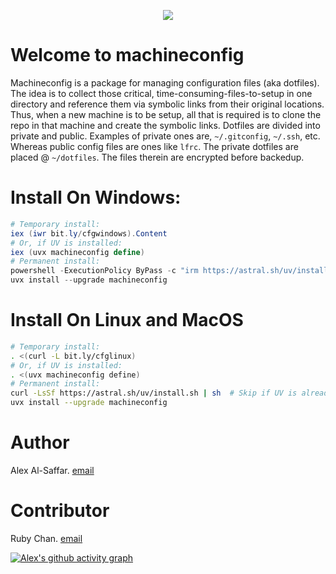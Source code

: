 
<p align="center">

<a href="https://github.com/thisismygitrepo/machineconfig/commits">
<img src="https://img.shields.io/github/commit-activity/m/thisismygitrepo/machineconfig" />
</a>

</p>


# Welcome to machineconfig

Machineconfig is a package for managing configuration files (aka dotfiles). The idea is to collect those critical, time-consuming-files-to-setup in one directory and reference them via symbolic links from their original locations. Thus, when a new machine is to be setup, all that is required is to clone the repo in that machine and create the symbolic links.
Dotfiles are divided into private and public. Examples of private ones are, `~/.gitconfig`, `~/.ssh`, etc. Whereas public config files are ones like `lfrc`. The private dotfiles are placed @ `~/dotfiles`. The files therein are encrypted before backedup.

# Install On Windows:

```powershell
# Temporary install:
iex (iwr bit.ly/cfgwindows).Content
# Or, if UV is installed:
iex (uvx machineconfig define)
# Permanent install:
powershell -ExecutionPolicy ByPass -c "irm https://astral.sh/uv/install.ps1 | iex"  # Skip if UV is already installed
uvx install --upgrade machineconfig
```

# Install On Linux and MacOS

```bash
# Temporary install:
. <(curl -L bit.ly/cfglinux)
# Or, if UV is installed:
. <(uvx machineconfig define)
# Permanent install:
curl -LsSf https://astral.sh/uv/install.sh | sh  # Skip if UV is already installed
uvx install --upgrade machineconfig
```


# Author
Alex Al-Saffar. [email](mailto:programmer@usa.com)

# Contributor
Ruby Chan. [email](mailto:ruby.chan@sa.gov.au)


[![Alex's github activity graph](https://github-readme-activity-graph.vercel.app/graph?username=thisismygitrepo)](https://github.com/ashutosh00710/github-readme-activity-graph)

